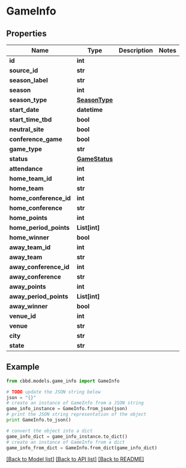 # GameInfo


## Properties
Name | Type | Description | Notes
------------ | ------------- | ------------- | -------------
**id** | **int** |  | 
**source_id** | **str** |  | 
**season_label** | **str** |  | 
**season** | **int** |  | 
**season_type** | [**SeasonType**](SeasonType.md) |  | 
**start_date** | **datetime** |  | 
**start_time_tbd** | **bool** |  | 
**neutral_site** | **bool** |  | 
**conference_game** | **bool** |  | 
**game_type** | **str** |  | 
**status** | [**GameStatus**](GameStatus.md) |  | 
**attendance** | **int** |  | 
**home_team_id** | **int** |  | 
**home_team** | **str** |  | 
**home_conference_id** | **int** |  | 
**home_conference** | **str** |  | 
**home_points** | **int** |  | 
**home_period_points** | **List[int]** |  | 
**home_winner** | **bool** |  | 
**away_team_id** | **int** |  | 
**away_team** | **str** |  | 
**away_conference_id** | **int** |  | 
**away_conference** | **str** |  | 
**away_points** | **int** |  | 
**away_period_points** | **List[int]** |  | 
**away_winner** | **bool** |  | 
**venue_id** | **int** |  | 
**venue** | **str** |  | 
**city** | **str** |  | 
**state** | **str** |  | 

## Example

```python
from cbbd.models.game_info import GameInfo

# TODO update the JSON string below
json = "{}"
# create an instance of GameInfo from a JSON string
game_info_instance = GameInfo.from_json(json)
# print the JSON string representation of the object
print GameInfo.to_json()

# convert the object into a dict
game_info_dict = game_info_instance.to_dict()
# create an instance of GameInfo from a dict
game_info_from_dict = GameInfo.from_dict(game_info_dict)
```
[[Back to Model list]](../README.md#documentation-for-models) [[Back to API list]](../README.md#documentation-for-api-endpoints) [[Back to README]](../README.md)


